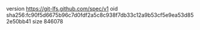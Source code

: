 version https://git-lfs.github.com/spec/v1
oid sha256:fc90f5d6675b96c7d0fdf2a5c8c938f7db33c12a9b53cf5e9ea53d852e50bb41
size 846078
